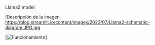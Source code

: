 Llama2 model

!Descripción de la imagen https://blog.streamlit.io/content/images/2023/07/Llama2-schematic-diagram.JPG.jpg

[![Funcionamiento](https://blog.streamlit.io/content/images/2023/07/Llama2-schematic-diagram.JPG.jpg)]
